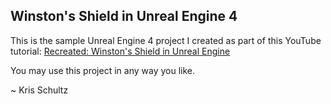 ## Winston's Shield in Unreal Engine 4

This is the sample Unreal Engine 4 project I created as part of this YouTube tutorial: [Recreated: Winston's Shield in Unreal Engine](https://youtu.be/caV3c8TVTu4)

You may use this project in any way you like.

~ Kris Schultz